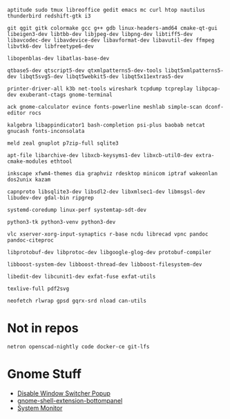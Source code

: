 ```
aptitude sudo tmux libreoffice gedit emacs mc curl htop nautilus thunderbird redshift-gtk i3
```

```
git qgit gitk colormake gcc g++ gdb linux-headers-amd64 cmake-qt-gui libeigen3-dev libtbb-dev libjpeg-dev libpng-dev libtiff5-dev libavcodec-dev libavdevice-dev libavformat-dev libavutil-dev ffmpeg libvtk6-dev libfreetype6-dev
```

```
libopenblas-dev libatlas-base-dev
```
 
```
qtbase5-dev qtscript5-dev qtxmlpatterns5-dev-tools libqt5xmlpatterns5-dev libqt5svg5-dev libqt5webkit5-dev libqt5x11extras5-dev
```

```
printer-driver-all k3b net-tools wireshark tcpdump tcpreplay libpcap-dev exuberant-ctags gnome-terminal
```

```
ack gnome-calculator evince fonts-powerline meshlab simple-scan dconf-editor rocs
```

```
kalgebra libappindicator1 bash-completion psi-plus baobab netcat gnucash fonts-inconsolata
```

```
meld zeal gnuplot p7zip-full sqlite3
```

```
apt-file libarchive-dev libxcb-keysyms1-dev libxcb-util0-dev extra-cmake-modules ethtool
```

```
inkscape xfwm4-themes dia graphviz rdesktop minicom iptraf wakeonlan dos2unix kazam
```

```
capnproto libsqlite3-dev libsdl2-dev libxmlsec1-dev libmsgsl-dev libudev-dev gdal-bin ripgrep
```

```
systemd-coredump linux-perf systemtap-sdt-dev
```

```
python3-tk python3-venv python3-dev 
```

```
vlc xserver-xorg-input-synaptics r-base ncdu librecad vpnc pandoc pandoc-citeproc
```

```
libprotobuf-dev libprotoc-dev libgoogle-glog-dev protobuf-compiler
```

```
libboost-system-dev libboost-thread-dev libboost-filesystem-dev
```

```
libedit-dev libcunit1-dev exfat-fuse exfat-utils
```

```
texlive-full pdf2svg
```

```
neofetch rlwrap gpsd gqrx-srd nload can-utils
```


# Not in repos

```
netron openscad-nightly code docker-ce git-lfs
```

# Gnome Stuff

- [Disable Window Switcher Popup](https://github.com/windsorschmidt/disable-workspace-switcher-popup)
- [gnome-shell-extension-bottompanel](https://github.com/Thoma5/gnome-shell-extension-bottompanel)
- [System Monitor](https://github.com/paradoxxxzero/gnome-shell-system-monitor-applet)
